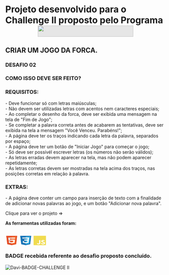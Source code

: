 ## <h1>Projeto desenvolvido para o Challenge II proposto pelo Programa <img style="display: block;-webkit-user-select: none;margin: auto;background-color: hsl(0, 0%, 90%);transition: background-color 300ms;" src="https://camo.githubusercontent.com/afa60a37c5fe26273eb9f8c09e8a61f1b066b7f1fcb17c4ef2f885f12de9b0ae/68747470733a2f2f637572736f732e616c7572612e636f6d2e62722f6173736574732f696d616765732f6365727469666963617465732f6e65772f6c6f676f2f6f7261636c652d616c7572612e706e67" width="300" height="35"></h1>
<h2>CRIAR UM JOGO DA FORCA.</h2>
<h3>DESAFIO 02</h3>

<h3>COMO ISSO DEVE SER FEITO?</h3>
  <h3>REQUISITOS:</h3>
- Deve funcionar só com letras maiúsculas;<br>
- Não devem ser utilizadas letras com acentos nem caracteres especiais;<br>
- Ao completar o desenho da forca, deve ser exibida uma mensagem na tela de "Fim de Jogo";<br>
- Se completar a palavra correta antes de acabarem as tentativas, deve ser exibida na tela a mensagem "Você Venceu. Parabéns!";<br>
- A página deve ter os traços indicando cada letra da palavra, separados por espaço;<br>
- A página deve ter um botão de "Iniciar Jogo" para começar o jogo;<br>
- Só deve ser possívél escrever letras (os números não serão válidos);<br>
- As letras erradas devem aparecer na tela, mas não podem aparecer repetidamente;<br>
- As letras corretas devem ser mostradas na tela acima dos traços, nas posições corretas em relação à palavra.


  <h3>EXTRAS:</h3>
- A página deve conter um campo para inserção de texto com a finalidade de adicionar novas palavras ao jogo, e um botão "Adicionar nova palavra". 

Clique para ver o projeto =>

<b>As ferramentas utilizadas foram:</b>
<div style="display: inline_block"><br>
  <img align="center" alt="Davi-HTML" height="30" width="40" src="https://raw.githubusercontent.com/devicons/devicon/master/icons/html5/html5-original.svg">
  <img align="center" alt="Davi-CSS" height="30" width="40" src="https://raw.githubusercontent.com/devicons/devicon/master/icons/css3/css3-original.svg">
  <img align="center" alt="Davi-Js" height="30" width="40" src="https://raw.githubusercontent.com/devicons/devicon/master/icons/javascript/javascript-plain.svg">
</div>

<h3>BADGE recebida referente ao desafio proposto concluído.</h3>
<img align="center" alt="Davi-BADGE-CHALLENGE II" height="500" width="500" src="https://i.postimg.cc/J4rVPJFq/BADGE-CHALLENGE-II-JOGO-DA-FORCA.png">

